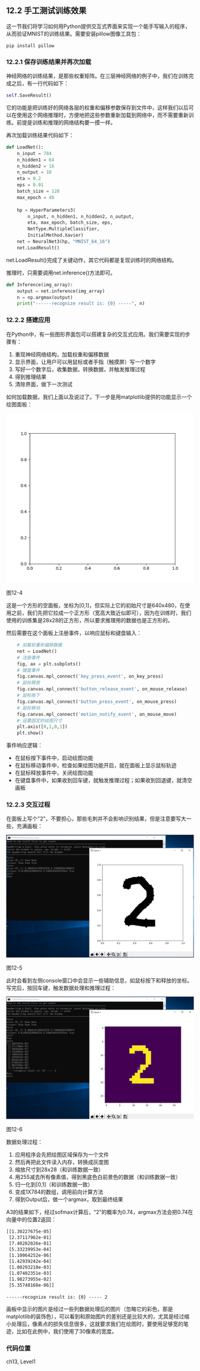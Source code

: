 <!--Copyright © Microsoft Corporation. All rights reserved.
  适用于[License](https://github.com/Microsoft/ai-edu/blob/master/LICENSE.md)版权许可-->

## 12.2 手工测试训练效果

这一节我们将学习如何用Python提供交互式界面来实现一个能手写输入的程序，从而验证MNIST的训练结果。需要安装pillow图像工具包：
```
pip install pillow
```
### 12.2.1 保存训练结果并再次加载

神经网络的训练结果，是那些权重矩阵。在三层神经网络的例子中，我们在训练完成之后，有一行代码如下：

```Python
self.SaveResult()
```

它的功能是把训练好的网络各层的权重和偏移参数保存到文件中，这样我们以后可以在使用这个网络推理时，方便地把这些参数重新加载到网络中，而不需要重新训练。前提是训练和推理的网络结构要一摸一样。

再次加载训练结果代码如下：

```Python
def LoadNet():
    n_input = 784
    n_hidden1 = 64
    n_hidden2 = 16
    n_output = 10
    eta = 0.2
    eps = 0.01
    batch_size = 128
    max_epoch = 40

    hp = HyperParameters3(
        n_input, n_hidden1, n_hidden2, n_output, 
        eta, max_epoch, batch_size, eps, 
        NetType.MultipleClassifier, 
        InitialMethod.Xavier)
    net = NeuralNet3(hp, "MNIST_64_16")
    net.LoadResult()
``` 

net.LoadResult()完成了关键动作，其它代码都是复现训练时的网络结构。

推理时，只需要调用net.inference()方法即可。

```Python
def Inference(img_array):
    output = net.inference(img_array)
    n = np.argmax(output)
    print("------recognize result is: {0} -----", n)
```

### 12.2.2 搭建应用

在Python中，有一些图形界面包可以搭建复杂的交互式应用。我们需要实现的步骤有：

1. 重现神经网络结构，加载权重和偏移数据
2. 显示界面，让用户可以用鼠标或者手指（触摸屏）写一个数字
3. 写好一个数字后，收集数据，转换数据，并触发推理过程
4. 得到推理结果
5. 清除界面，做下一次测试

如何加载数据，我们上面以及说过了。下一步是用matplotlib提供的功能显示一个绘图面板：

<img src="../Images/13/inference1.png" ch="500" />

图12-4

这是一个方形的空面板，坐标为[0,1]，但实际上它的初始尺寸是640x480，在使用之前，我们先把它拉成一个正方形（宽高大致近似即可），因为在训练时，我们使用的训练集是28x28的正方形，所以要求推理用的数据也是正方形的。

然后需要在这个面板上注册事件，以响应鼠标和键盘输入：

```Python
    # 加载权重和偏移数据
    net = LoadNet()
    # 注册事件
    fig, ax = plt.subplots()
    # 键盘事件
    fig.canvas.mpl_connect('key_press_event', on_key_press)
    # 鼠标释放
    fig.canvas.mpl_connect('button_release_event', on_mouse_release)
    # 鼠标按下
    fig.canvas.mpl_connect('button_press_event', on_mouse_press)
    # 鼠标移动
    fig.canvas.mpl_connect('motion_notify_event', on_mouse_move)
    # 设置固定的绘图尺寸
    plt.axis([0,1,0,1])
    plt.show()
```

事件响应逻辑：

- 在鼠标按下事件中，启动绘图功能
- 在鼠标移动事件中，检查如果绘图功能开启，就在面板上显示鼠标轨迹
- 在鼠标释放事件中，关闭绘图功能
- 在键盘事件中，如果收到回车键，就触发推理过程；如果收到回退键，就清空画板

### 12.2.3 交互过程

在面板上写个"2"，不要担心，那些毛刺并不会影响识别结果，但是注意要写大一些，充满画板：

<img src="../Images/13/inference2.png" ch="500" />

图12-5

此时会看到左侧console窗口中会显示一些辅助信息，如鼠标按下和释放的坐标。写完后，按回车键，触发数据处理和推理过程：

<img src="../Images/13/inference3.png" ch="500" />

图12-6

数据处理过程：

1. 应用程序会先把绘图区域保存为一个文件
2. 然后再把此文件读入内存，转换成灰度图
3. 缩放尺寸到28x28（和训练数据一致）
4. 用255减去所有像素值，得到黑底色白前景色的数据（和训练数据一致）
5. 归一化到[0,1]（和训练数据一致）
6. 变成1X784的数组，调用前向计算方法
7. 得到Output后，做一个argmax，取到最终结果

A3的结果如下，经过sofmax计算后，“2”的概率为0.74，argmax方法会把0.74在向量中的位置2返回：

```
[[1.30227675e-05]
 [2.37117962e-01]
 [7.40282026e-01]
 [5.33239953e-04]
 [1.10064252e-06]
 [1.42939242e-04]
 [1.00293210e-03]
 [1.07402351e-03]
 [1.98273955e-02]
 [5.35748168e-06]]

------recognize result is: {0} ----- 2
```

画板中显示的图片是经过一些列数据处理后的图片（忽略它的彩色，那是matplotlib的装饰色），可以看到和原始图片的差别还是比较大的，尤其是经过缩小处理后，像素点的损失信息很多，这就要求我们在绘图时，要使用足够宽的笔迹，比如在此例中，我们使用了30像素的宽度。

### 代码位置

ch13, Level1
